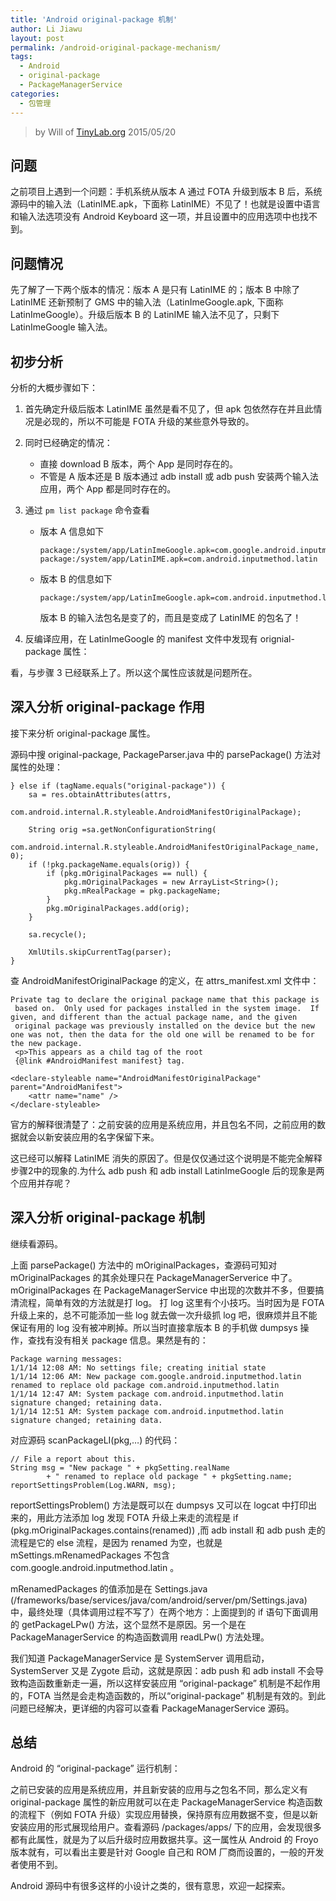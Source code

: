 ```yaml
---
title: 'Android original-package 机制'
author: Li Jiawu
layout: post
permalink: /android-original-package-mechanism/
tags:
  - Android
  - original-package
  - PackageManagerService
categories:
  - 包管理
---
```


<!-- 链接：原创空间 -->

<!-- 作者：Will, wumin156@126.com -->

<!-- 时间：NULL -->

<!-- 分类：Android -->

<!-- 标签：Android,original-package,PackageManagerService -->

> by Will of [TinyLab.org][1]
> 2015/05/20


## 问题

之前项目上遇到一个问题：手机系统从版本 A 通过 FOTA 升级到版本 B 后，系统源码中的输入法（LatinIME.apk，下面称 LatinIME）不见了！也就是设置中语言和输入法选项没有 Android Keyboard 这一项，并且设置中的应用选项中也找不到。

## 问题情况

先了解了一下两个版本的情况：版本 A 是只有 LatinIME 的；版本 B 中除了 LatinIME 还新预制了 GMS 中的输入法（LatinImeGoogle.apk, 下面称 LatinImeGoogle）。升级后版本 B 的 LatinIME 输入法不见了，只剩下 LatinImeGoogle 输入法。

## 初步分析

分析的大概步骤如下：

  1. 首先确定升级后版本 LatinIME 虽然是看不见了，但 apk 包依然存在并且此情况是必现的，所以不可能是 FOTA 升级的某些意外导致的。

  2. 同时已经确定的情况：

      * 直接 download B 版本，两个 App 是同时存在的。
      * 不管是 A 版本还是 B 版本通过 adb install 或 adb push 安装两个输入法应用，两个 App 都是同时存在的。

  3. 通过 `pm list package` 命令查看

      * 版本 A 信息如下

            package:/system/app/LatinImeGoogle.apk=com.google.android.inputmethod.latin
            package:/system/app/LatinIME.apk=com.android.inputmethod.latin


      * 版本 B 的信息如下

            package:/system/app/LatinImeGoogle.apk=com.android.inputmethod.latin


        版本 B 的输入法包名是变了的，而且是变成了 LatinIME 的包名了！

  4. 反编译应用，在 LatinImeGoogle 的 manifest 文件中发现有 orignial-package 属性：

        <original-package android:name="com.android.inputmethod.latin" />


看，与步骤 3 已经联系上了。所以这个属性应该就是问题所在。

## 深入分析 original-package 作用

接下来分析 original-package 属性。

源码中搜 original-package, PackageParser.java 中的 parsePackage() 方法对属性的处理：

    } else if (tagName.equals("original-package")) {
        sa = res.obtainAttributes(attrs,
            com.android.internal.R.styleable.AndroidManifestOriginalPackage);
    
        String orig =sa.getNonConfigurationString(
            com.android.internal.R.styleable.AndroidManifestOriginalPackage_name, 0);
        if (!pkg.packageName.equals(orig)) {
            if (pkg.mOriginalPackages == null) {
                pkg.mOriginalPackages = new ArrayList<String>();
                pkg.mRealPackage = pkg.packageName;
            }
            pkg.mOriginalPackages.add(orig);
        }
    
        sa.recycle();
    
        XmlUtils.skipCurrentTag(parser);
    }

查 AndroidManifestOriginalPackage 的定义，在 attrs_manifest.xml 文件中：

    Private tag to declare the original package name that this package is
     based on.  Only used for packages installed in the system image.  If given, and different than the actual package name, and the given
     original package was previously installed on the device but the new one was not, then the data for the old one will be renamed to be for the new package.
     <p>This appears as a child tag of the root
     {@link #AndroidManifest manifest} tag.
    
    <declare-styleable name="AndroidManifestOriginalPackage" parent="AndroidManifest">
        <attr name="name" />
    </declare-styleable>

官方的解释很清楚了：之前安装的应用是系统应用，并且包名不同，之前应用的数据就会以新安装应用的名字保留下来。

这已经可以解释 LatinIME 消失的原因了。但是仅仅通过这个说明是不能完全解释步骤2中的现象的.为什么 adb push 和 adb install LatinImeGoogle 后的现象是两个应用并存呢？

## 深入分析 original-package 机制

继续看源码。

上面 parsePackage() 方法中的 mOriginalPackages，查源码可知对 mOriginalPackages 的其余处理只在 PackageManagerServerice 中了。mOriginalPackages 在 PackageManagerService 中出现的次数并不多，但要搞清流程，简单有效的方法就是打 log。 打 log 这里有个小技巧。当时因为是 FOTA 升级上来的，总不可能添加一些 log 就去做一次升级抓 log 吧，很麻烦并且不能保证有用的 log 没有被冲刷掉。所以当时直接拿版本 B 的手机做 dumpsys 操作，查找有没有相关 package 信息。果然是有的：

    Package warning messages:
    1/1/14 12:08 AM: No settings file; creating initial state
    1/1/14 12:06 AM: New package com.google.android.inputmethod.latin renamed to replace old package com.android.inputmethod.latin
    1/1/14 12:47 AM: System package com.android.inputmethod.latin signature changed; retaining data.
    1/1/14 12:51 AM: System package com.android.inputmethod.latin signature changed; retaining data.

对应源码 scanPackageLI(pkg,&#8230;) 的代码：

    // File a report about this.
    String msg = "New package " + pkgSetting.realName
            + " renamed to replace old package " + pkgSetting.name;
    reportSettingsProblem(Log.WARN, msg);

reportSettingsProblem() 方法是既可以在 dumpsys 又可以在 logcat 中打印出来的，用此方法添加 log 发现 FOTA 升级上来走的流程是 if (pkg.mOriginalPackages.contains(renamed)) ,而 adb install 和 adb push 走的流程是它的 else 流程，是因为 renamed 为空，也就是 mSettings.mRenamedPackages 不包含 com.google.android.inputmethod.latin 。

mRenamedPackages 的值添加是在 Settings.java (/frameworks/base/services/java/com/android/server/pm/Settings.java) 中，最终处理（具体调用过程不写了）在两个地方：上面提到的 if 语句下面调用的 getPackageLPw() 方法，这个显然不是原因。另一个是在 PackageManagerService 的构造函数调用 readLPw() 方法处理。

我们知道 PackageManagerService 是 SystemServer 调用启动，SystemServer 又是 Zygote 启动，这就是原因：adb push 和 adb install 不会导致构造函数重新走一遍，所以这样安装应用 “original-package” 机制是不起作用的，FOTA 当然是会走构造函数的，所以“original-package” 机制是有效的。到此问题已经解决，更详细的内容可以查看 PackageManagerService 源码。

## 总结

Android 的 “original-package” 运行机制：

之前已安装的应用是系统应用，并且新安装的应用与之包名不同，那么定义有 original-package 属性的新应用就可以在走 PackageManagerService 构造函数的流程下（例如 FOTA 升级）实现应用替换，保持原有应用数据不变，但是以新安装应用的形式展现给用户。查看源码 /packages/apps/ 下的应用，会发现很多都有此属性，就是为了以后升级时应用数据共享。这一属性从 Android 的 Froyo 版本就有，可以看出主要是针对 Google 自己和 ROM 厂商而设置的，一般的开发者使用不到。

Android 源码中有很多这样的小设计之类的，很有意思，欢迎一起探索。





 [1]: https://tinylab.org
